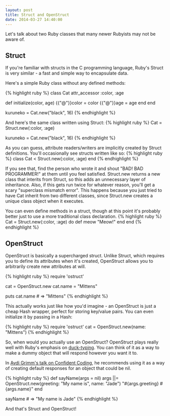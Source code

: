 ```yaml
---
layout: post
title: Struct and OpenStruct
date: 2014-03-27 14:40:00
---
```


Let's talk about two Ruby classes that many newer Rubyists may not be aware of.

## Struct

If you're familiar with structs in the C programming language, Ruby's Struct is very similar - a fast and simple way to encapsulate data.

Here's a simple Ruby class without any defined methods:

{% highlight ruby %}
class Cat
  attr_accessor :color, :age

  def initialize(color, age)
    {{"@"}}color = color
    {{"@"}}age = age
  end
end

kuruneko = Cat.new("black", 16)
{% endhighlight %}

And here's the same class written using Struct:
{% highlight ruby %}
Cat = Struct.new(:color, :age)

kuruneko = Cat.new("black", 16)
{% endhighlight %}

As you can guess, attribute readers/writers are implicitly created by Struct definitions. You'll occasionally see structs written like so:
{% highlight ruby %}
class Cat < Struct.new(:color, :age)
end
{% endhighlight %}

If you see that, find the person who wrote it and shout "BAD! BAD PROGRAMMER!" at them until you feel satisfied. Struct.new returns a new class that interits from Struct, so this adds an unnecessary layer of inheritance. Also, if this gets run twice for whatever reason, you'll get a scary "superclass mismatch error". This happens because you just tried to have Cat inherit from two different classes, since Struct.new creates a unique class object when it executes.

You can even define methods in a struct, though at this point it's probably better just to use a more traditional class declaration.
{% highlight ruby %}
Cat = Struct.new(:color, :age) do
  def meow
    "Meow!"
  end
end
{% endhighlight %}

## OpenStruct

OpenStruct is basically a supercharged struct. Unlike Struct, which requires you to define its attributes when it's created, OpenStruct allows you to arbitrarily create new attributes at will.


{% highlight ruby %}
require 'ostruct'

cat = OpenStruct.new
cat.name = "Mittens"

puts cat.name  # => "Mittens"
{% endhighlight %}

This actually works just like how you'd imagine - an OpenStruct is just a cheap Hash wrapper, perfect for storing key/value pairs. You can even initialize it by passing in a Hash:

{% highlight ruby %}
require 'ostruct'
cat = OpenStruct.new(name: "Mittens")
{% endhighlight %}

So, when would you actually use an OpenStruct? OpenStruct plays really well with Ruby's emphasis on [duck-typing](http://en.wikipedia.org/wiki/Duck_typing). You can think of it as a way to make a dummy object that will respond however you want it to.

In [Avdi Grimm's talk on Confident Coding](https://www.youtube.com/watch?v=T8J0j2xJFgQ), he recommends using it as a way of creating default responses for an object that could be nil.

{% highlight ruby %}
def sayName(args = nil)
  args ||= OpenStruct.new(greeting: "My name is", name: "Jade")
  "#{args.greeting} #{args.name}"
end

sayName # => "My name is Jade"
{% endhighlight %}

And that's Struct and OpenStruct!